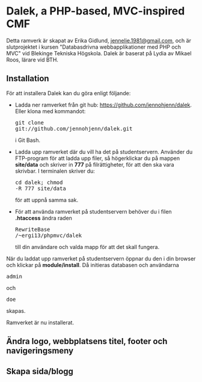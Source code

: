 Dalek, a PHP-based, MVC-inspired CMF
====================================

Detta ramverk är skapat av Erika Gidlund, jennelie.1981@gmail.com, och är slutprojektet i kursen "Databasdrivna webbapplikationer med PHP och MVC" vid Blekinge Tekniska Högskola. Dalek är baserat på Lydia av Mikael Roos, lärare vid BTH.

Installation
------------

För att installera Dalek kan du göra enligt följande:


* Ladda ner ramverket från git hub: <a href="https://github.com/jennohjenn/dalek" target="_blank">https://github.com/jennohjenn/dalek</a>. Eller klona med kommandot: <pre>git clone git://github.com/jennohjenn/dalek.git</pre> i Git Bash.

* Ladda upp ramverket där du vill ha det på studentservern. Använder du FTP-program för att ladda upp filer, så högerklickar du på mappen <b>site/data</b> och skriver in <b>777</b> på filrättigheter, för att den ska vara skrivbar. I terminalen skriver du: <pre>cd dalek; chmod -R 777 site/data</pre> för att uppnå samma sak.

* För att använda ramverket på studentservern behöver du i filen <b>.htaccess</b> ändra raden <pre>RewriteBase /~ergi13/phpmvc/dalek</pre> till din användare och valda mapp för att det skall fungera. 

När du laddat upp ramverket på studentservern öppnar du den i din browser och klickar på <b>module/install</b>. Då initieras databasen och användarna <pre>admin</pre> och <pre>doe</pre> skapas.

Ramverket är nu installerat.


Ändra logo, webbplatsens titel, footer och navigeringsmeny
----------------------------------------------------------

Skapa sida/blogg
----------------




